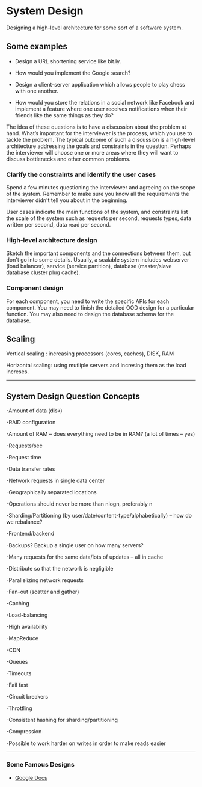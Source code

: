 # System Design

Designing a high-level architecture for some sort of a software system.

## Some examples

- Design a URL shortening service like bit.ly.

- How would you implement the Google search?

- Design a client-server application which allows people to play chess with one another.

- How would you store the relations in a social network like Facebook and implement a feature where one user receives notifications when their friends like the same things as they do?

The idea of these questions is to have a discussion about the problem at hand. What’s important for the interviewer is the process, which you use to tackle the problem. The typical outcome of such a discussion is a high-level architecture addressing the goals and constraints in the question. Perhaps the interviewer will choose one or more areas where they will want to discuss bottlenecks and other common problems.

### Clarify the constraints and identify the user cases

Spend a few minutes questioning the interviewer and agreeing on the scope of the system. Remember to make sure you know all the requirements the interviewer didn't tell you about in the beginning.

User cases indicate the main functions of the system, and constraints list the scale of the system such as requests per second, requests types, data written per second, data read per second.

### High-level architecture design

Sketch the important components and the connections between them, but don't go into some details. Usually, a scalable system includes webserver (load balancer), service (service partition), database (master/slave database cluster plug cache).

### Component design

For each component, you need to write the specific APIs for each component. You may need to finish the detailed OOD design for a particular function. You may also need to design the database schema for the database.


## Scaling

Vertical scaling :  increasing processors (cores, caches), DISK, RAM

Horizontal scaling:  using mutliple servers and incresing them as the load increses.

---

## System Design Question Concepts

-Amount of data (disk)

-RAID configuration

-Amount of RAM – does everything need to be in RAM? (a lot of times – yes)

-Requests/sec

-Request time

-Data transfer rates

-Network requests in single data center

-Geographically separated locations

-Operations should never be more than nlogn, preferably n

-Sharding/Partitioning (by user/date/content-type/alphabetically) – how do we rebalance?

-Frontend/backend

-Backups? Backup a single user on how many servers?

-Many requests for the same data/lots of updates – all in cache

-Distribute so that the network is negligible

-Parallelizing network requests

-Fan-out (scatter and gather)

-Caching

-Load-balancing

-High availability

-MapReduce

-CDN

-Queues

-Timeouts

-Fail fast

-Circuit breakers

-Throttling

-Consistent hashing for sharding/partitioning

-Compression

-Possible to work harder on writes in order to make reads easier

---

### Some Famous Designs

- [Google Docs](http://blog.gainlo.co/index.php/2016/03/22/system-design-interview-question-how-to-design-google-docs/)
